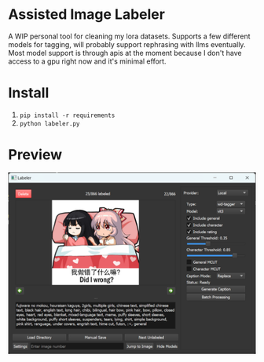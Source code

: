 # Assisted Image Labeler
A WIP personal tool for cleaning my lora datasets. Supports a few different models for tagging, will probably support rephrasing with llms eventually. Most model support is through apis at the moment because I don't have access to a gpu right now and it's minimal effort.
# Install
1. `pip install -r requirements`
2. `python labeler.py`
# Preview
![preview](https://github.com/BetaDoggo/Assisted-Image-Labeler/blob/main/Preview.png)
